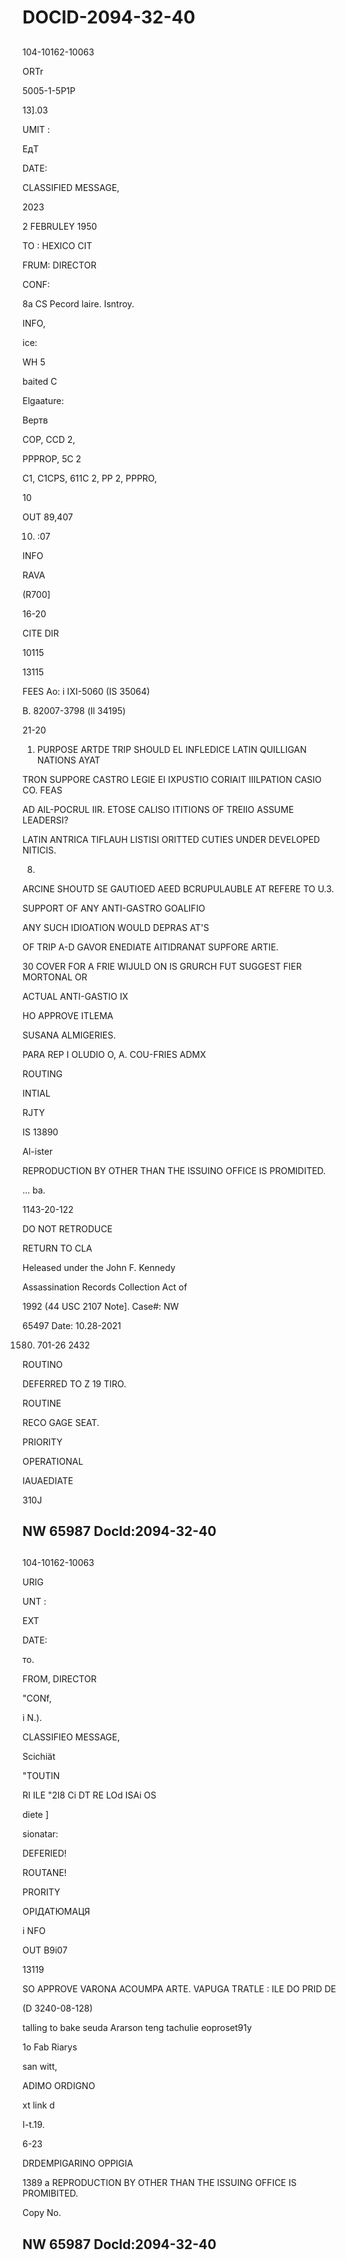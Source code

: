 # DOCID-2094-32-40

##
104-10162-10063

ORTr

5005-1-5P1P

13].03

UMIT :

ЕдТ

DATE:

CLASSIFIED MESSAGE,

2023

2 FEBRULEY 1950

TO : HEXICO CIT

FRUM: DIRECTOR

CONF:

8a CS Pecord laire. Isntroy.

INFO,

ice:

WH 5

baited C

Elgaature:

Вертв

СОР, CCD 2,

PPPROP, 5C 2

C1, C1CPS, 611C 2, PP 2, PPPRO,

10

OUT 89,407

10. :07

INFO

RAVA

(R700]

16-20

CITE DIR

10115

13115

FEES Ao: i IXI-5060 (IS 35064)

В. 82007-3798 (Il 34195)

21-20

1. PURPOSE ARTDE TRIP SHOULD EL INFLEDICE LATIN QUILLIGAN NATIONS AYAT

TRON SUPPORE CASTRO LEGIE EI IXPUSTIO CORIAIT IIILPATION CASIO CO. FEAS

AD AIL-POCRUL IIR. ETOSE CALISO ITITIONS OF TREIIO ASSUME LEADERSI?

LATIN ANTRICA TIFLAUH LISTISI ORITTED CUTIES UNDER DEVELOPED NITICIS.

8.

ARCINE SHOUTD SE GAUTIOED AEED BCRUPULAUBLE AT REFERE TO U.3.

SUPPORT OF ANY ANTI-GASTRO GOALIFIO

ANY SUCH IDIOATION WOULD DEPRAS AT'S

OF TRIP A-D GAVOR ENEDIATE AITIDRANAT SUPFORE ARTIE.

30 COVER FOR A FRIE WIJULD ON IS GRURCH FUT SUGGEST FIER MORTONAL OR

ACTUAL ANTI-GASTIO IX

HO APPROVE ITLEMA

SUSANA ALMIGERIES.

PARA REP I OLUDIO O, A. COU-FRIES ADMX

ROUTING

INTIAL

RJTY

IS 13890

Al-ister

REPRODUCTION BY OTHER THAN THE ISSUINO OFFICE IS PROMIDITED.

... ba.

1143-20-122

DO NOT RETRODUCE

RETURN TO CLA

Heleased under the John F. Kennedy

Assassination Records Collection Act of

1992 (44 USC 2107 Note]. Case#: NW

65497 Date: 10.28-2021

1580. 701-26 2432

ROUTINO

DEFERRED TO Z 19 TIRO.

ROUTINE

RECO GAGE SEAT.

PRIORITY

OPERATIONAL

IAUAEDIATE

310J

NW 65987 Docld:2094-32-40
---

##
104-10162-10063

URIG

UNT :

EXT

DATE:

то.

FROM, DIRECTOR

"CONf,

i N.).

CLASSIFIEO MESSAGE,

Scichiät

"TOUTIN

RI ILE "2I8 Ci DT RE LOd ISAi OS

diete ]

sionatar:

DEFERIED!

ROUTANE!

PRORITY

ОРІДАТЮМАЦЯ

i NFO

OUT B9i07

13119

SO APPROVE VARONA ACOUMPA ARTE. VAPUGA TRATLE : ILE DO PRID DE

(D 3240-08-128)

talling to bake seuda Ararson teng tachulie eoproset91y

1o Fab Riarys

san witt,

ADIMO ORDIGNO

xt link d

I-t.19.

6-23

DRDEMPIGARINO OPPIGIA

1389 a REPRODUCTION BY OTHER THAN THE ISSUING OFFICE IS PROMIBITED.

Copy No.

NW 65987 Docld:2094-32-40
---

